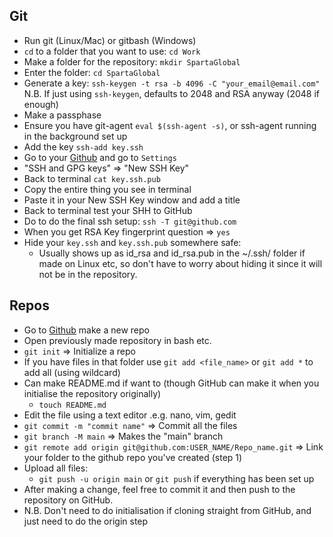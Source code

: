## Git

* Run git (Linux/Mac) or gitbash (Windows)
* `cd` to a folder that you want to use:
	` cd Work `
* Make a folder for the repository:
	` mkdir SpartaGlobal `
* Enter the folder:
	` cd SpartaGlobal `
* Generate a key:
	 `ssh-keygen -t rsa -b 4096 -C "your_email@email.com" `
	 N.B. If just using ` ssh-keygen `, defaults to 2048 and RSA anyway (2048 if enough)
* Make a passphase
* Ensure you have git-agent `eval $(ssh-agent -s)`, or ssh-agent running in the background set up
* Add the key `ssh-add key.ssh`
* Go to your [Github](www.github.com) and go to `Settings`
* "SSH and GPG keys" => "New SSH Key"
* Back to terminal `cat key.ssh.pub`
* Copy the entire thing you see in terminal
* Paste it in your New SSH Key window and add a title
* Back to terminal test your SHH to GitHub
* Do to do the final ssh setup:
 	`ssh -T git@github.com`
* When you get RSA Key fingerprint question => `yes`
* Hide your `key.ssh` and `key.ssh.pub` somewhere safe:
	* Usually shows up as id_rsa and id_rsa.pub in the ~/.ssh/ folder if made on Linux etc, so don't have to worry about hiding it since it will not be in the repository.

## Repos

* Go to [Github](www.github.com) make a new repo
* Open previously made repository in bash etc.
* `git init` => Initialize a repo
* If you have files in that folder use `git add <file_name>` or `git add *` to add all (using wildcard)
* Can make README.md if want to (though GitHub can make it when you initialise the repository originally)
	- `touch README.md`
* Edit the file using a text editor .e.g. nano, vim, gedit
* `git commit -m "commit name"` => Commit all the files
* `git branch -M main` => Makes the "main" branch
* `git remote add origin git@github.com:USER_NAME/Repo_name.git` => Link your folder to the github repo you've created (step 1)
* Upload all files:
	* `git push -u origin main` or `git push` if everything has been set up
* After making a change, feel free to commit it and then push to the repository on GitHub.
* N.B. Don't need to do initialisation if cloning straight from GitHub, and just need  to do the origin step
